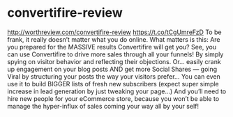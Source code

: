 # convertifire-review
http://worthreview.com/convertifire-review https://t.co/tCgUmreFzD To be frank, it really doesn’t matter what you do online. What matters is this: Are you prepared for the MASSIVE results Convertifire will get you?  See, you can use Convertifire to drive more sales through all your funnels! By simply spying on visitor behavior and reflecting their objections.  Or… easily crank up engagement on your blog posts AND get more Social Shares —  going Viral by structuring your posts the way your visitors prefer…  You can even use it to build BIGGER lists of fresh new subscribers (expect super simple increase in lead generation by just tweaking your page…)  And you’ll need to hire new people for your eCommerce store, because you won’t be able to manage the hyper-influx of sales coming your way all by your self!
